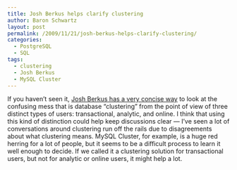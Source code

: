 ```yaml
---
title: Josh Berkus helps clarify clustering
author: Baron Schwartz
layout: post
permalink: /2009/11/21/josh-berkus-helps-clarify-clustering/
categories:
  - PostgreSQL
  - SQL
tags:
  - clustering
  - Josh Berkus
  - MySQL Cluster
---
```

If you haven&#8217;t seen it, [Josh Berkus has a very concise way][1] to look at the confusing mess that is database &#8220;clustering&#8221; from the point of view of three distinct types of users: transactional, analytic, and online. I think that using this kind of distinction could help keep discussions clear &#8212; I&#8217;ve seen a lot of conversations around clustering run off the rails due to disagreements about what clustering means. MySQL Cluster, for example, is a huge red herring for a lot of people, but it seems to be a difficult process to learn it well enough to decide. If we called it a clustering solution for transactional users, but not for analytic or online users, it might help a lot.

 [1]: http://it.toolbox.com/blogs/database-soup/the-three-database-clustering-users-35473